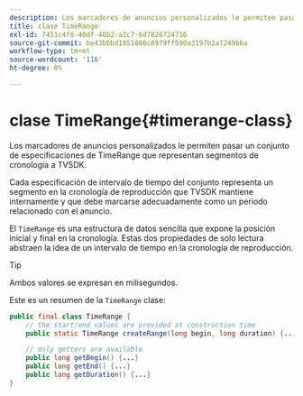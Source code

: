 ```yaml
---
description: Los marcadores de anuncios personalizados le permiten pasar un conjunto de especificaciones de TimeRange que representan segmentos de cronología a TVSDK.
title: clase TimeRange
exl-id: 7451c4f6-40df-48b2-a2c7-6d7826724716
source-git-commit: be43bbbd1051886c8979ff590a3197b2a7249b6a
workflow-type: tm+mt
source-wordcount: '116'
ht-degree: 0%

---
```


# clase TimeRange{#timerange-class}

Los marcadores de anuncios personalizados le permiten pasar un conjunto de especificaciones de TimeRange que representan segmentos de cronología a TVSDK.

<!--<a id="section_42EB6D62627A424ABA250E3246EFEFC3"></a>-->

Cada especificación de intervalo de tiempo del conjunto representa un segmento en la cronología de reproducción que TVSDK mantiene internamente y que debe marcarse adecuadamente como un periodo relacionado con el anuncio.

El `TimeRange` es una estructura de datos sencilla que expone la posición inicial y final en la cronología. Estas dos propiedades de solo lectura abstraen la idea de un intervalo de tiempo en la cronología de reproducción.

>[!TIP]
>
>Ambos valores se expresan en milisegundos.

Este es un resumen de la `TimeRange` clase:

```java
public final class TimeRange {
    // the start/end values are provided at construction time
    public static TimeRange createRange(long begin, long duration) {...} 

    // only getters are available
    public long getBegin() {...} 
    public long getEnd() {...} 
    public long getDuration() {...}
}
```
